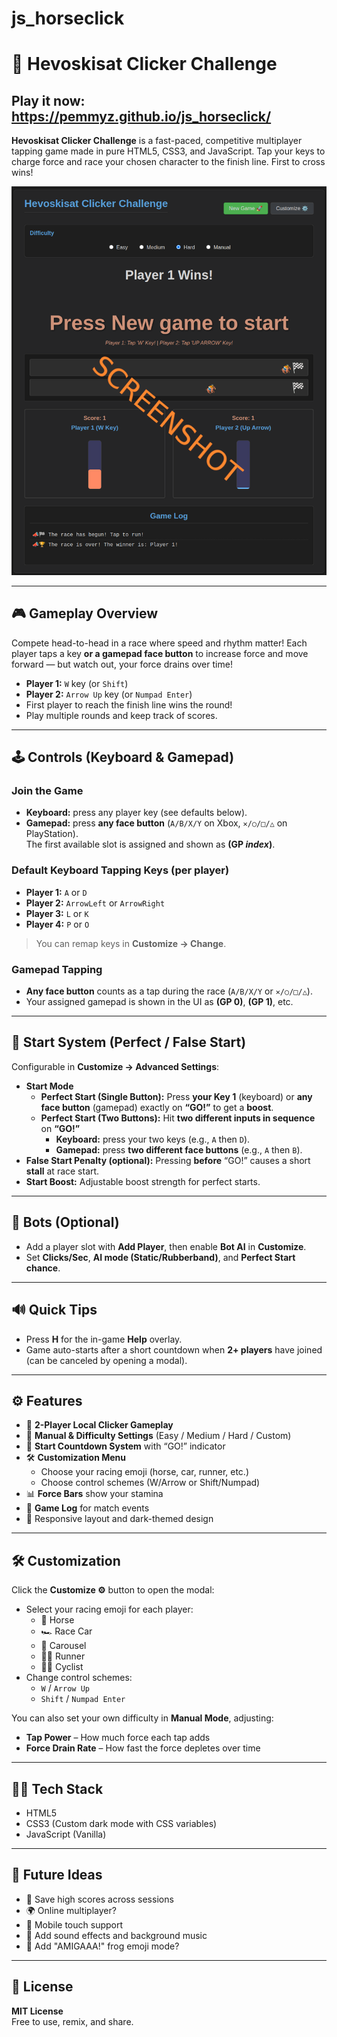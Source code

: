 # js_horseclick

# 🏇 Hevoskisat Clicker Challenge

## Play it now: https://pemmyz.github.io/js_horseclick/

**Hevoskisat Clicker Challenge** is a fast-paced, competitive multiplayer tapping game made in pure HTML5, CSS3, and JavaScript. Tap your keys to charge force and race your chosen character to the finish line. First to cross wins!

![screenshot](screenshots/game_1.png)

---

## 🎮 Gameplay Overview

Compete head-to-head in a race where speed and rhythm matter! Each player taps a key **or a gamepad face button** to increase force and move forward — but watch out, your force drains over time!

- **Player 1:** `W` key (or `Shift`)  
- **Player 2:** `Arrow Up` key (or `Numpad Enter`)  
- First player to reach the finish line wins the round!  
- Play multiple rounds and keep track of scores.  

---

## 🕹 Controls (Keyboard & Gamepad)

### Join the Game
- **Keyboard:** press any player key (see defaults below).
- **Gamepad:** press **any face button** (`A/B/X/Y` on Xbox, `✕/○/□/△` on PlayStation).  
  The first available slot is assigned and shown as **(GP _index_)**.

### Default Keyboard Tapping Keys (per player)
- **Player 1:** `A` or `D`
- **Player 2:** `ArrowLeft` or `ArrowRight`
- **Player 3:** `L` or `K`
- **Player 4:** `P` or `O`

> You can remap keys in **Customize → Change**.

### Gamepad Tapping
- **Any face button** counts as a tap during the race (`A/B/X/Y` or `✕/○/□/△`).
- Your assigned gamepad is shown in the UI as **(GP 0)**, **(GP 1)**, etc.

---

## 🚦 Start System (Perfect / False Start)

Configurable in **Customize → Advanced Settings**:
- **Start Mode**
  - **Perfect Start (Single Button):** Press **your Key 1** (keyboard) or **any face button** (gamepad) exactly on **“GO!”** to get a **boost**.
  - **Perfect Start (Two Buttons):** Hit **two different inputs in sequence** on **“GO!”**  
    - **Keyboard:** press your two keys (e.g., `A` then `D`).  
    - **Gamepad:** press **two different face buttons** (e.g., `A` then `B`).  
- **False Start Penalty (optional):** Pressing **before** “GO!” causes a short **stall** at race start.
- **Start Boost:** Adjustable boost strength for perfect starts.

---

## 🤖 Bots (Optional)
- Add a player slot with **Add Player**, then enable **Bot AI** in **Customize**.  
- Set **Clicks/Sec**, **AI mode (Static/Rubberband)**, and **Perfect Start chance**.

---

## 🔊 Quick Tips
- Press **H** for the in-game **Help** overlay.
- Game auto-starts after a short countdown when **2+ players** have joined (can be canceled by opening a modal).


---

## ⚙️ Features

- 🏁 **2-Player Local Clicker Gameplay**
- 🔧 **Manual & Difficulty Settings** (Easy / Medium / Hard / Custom)
- 🚀 **Start Countdown System** with “GO!” indicator
- 🛠️ **Customization Menu**
  - Choose your racing emoji (horse, car, runner, etc.)
  - Choose control schemes (W/Arrow or Shift/Numpad)
- 📊 **Force Bars** show your stamina
- 📝 **Game Log** for match events
- 📱 Responsive layout and dark-themed design

---

## 🛠️ Customization

Click the **Customize ⚙️** button to open the modal:

- Select your racing emoji for each player:
  - 🏇 Horse
  - 🏎 Race Car
  - 🎠 Carousel
  - 🏃‍♂️ Runner
  - 🚴‍♀️ Cyclist
- Change control schemes:
  - `W` / `Arrow Up`
  - `Shift` / `Numpad Enter`

You can also set your own difficulty in **Manual Mode**, adjusting:
- **Tap Power** – How much force each tap adds
- **Force Drain Rate** – How fast the force depletes over time

---

## 🧑‍💻 Tech Stack

- HTML5
- CSS3 (Custom dark mode with CSS variables)
- JavaScript (Vanilla)

---

## 🧠 Future Ideas

- 💾 Save high scores across sessions  
- 🌍 Online multiplayer?  
- 📱 Mobile touch support  
- 🎵 Add sound effects and background music  
- 🐸 Add "AMIGAAA!" frog emoji mode?  

---

## 📜 License

**MIT License**  
Free to use, remix, and share.

